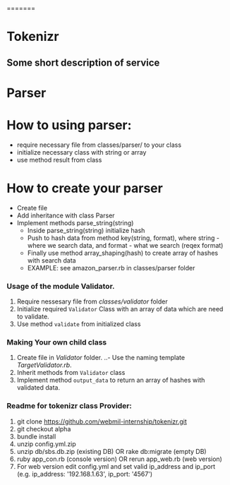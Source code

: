 =======
# Tokenizr
## Some short description of service

# Parser
# How to using parser:

- require necessary file from classes/parser/ to your class
- initialize necessary class with string or array
- use method result from class

# How to create your parser

- Create file
- Add inheritance with class Parser
- Implement methods parse_string(string)
    - Inside parse_string(string) initialize hash
    - Push to hash data from method key(string, format), where string - where we search data, and format - what  we search (reqex format)
    - Finally use method array_shaping(hash) to create array of hashes with search data
    - EXAMPLE: see amazon_parser.rb in classes/parser folder

### Usage of the module Validator.

1. Require nessesary file from _classes/validator_ folder
2. Initialize required `Validator` Class with an array of data which are need
to validate.
3. Use method `validate` from initialized class

### Making Your own child class

1. Create file in _Validator_ folder.
..- Use the naming template _TargetValidator.rb_.
2. Inherit methods from `Validator` class
3. Implement method `output_data` to return an array of hashes with validated
data.

### Readme for tokenizr class Provider:

1. git clone https://github.com/webmil-internship/tokenizr.git
2. git checkout alpha
3. bundle install
4. unzip config.yml.zip
5. unzip db/sbs.db.zip (existing DB) OR rake db:migrate (empty DB)
6. ruby app_con.rb (console version) OR rerun app_web.rb (web version)
7. For web version edit config.yml and set valid ip_address and ip_port (e.g. ip_address: '192.168.1.63', ip_port: '4567')
